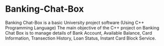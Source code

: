 # Banking-Chat-Box
Banking Chat-Box is a basic University project software (Using C++ Programming Language)
The main objective of the C++ project on Banking Chat Box is to manage details of Bank Account, Available Balance, Card Information, Transection History, Loan Status, Instant Card Block Service.
